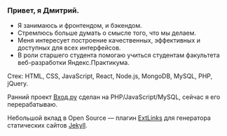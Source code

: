 ### Привет, я Дмитрий.

- Я занимаюсь и фронтендом, и бэкендом.
- Стремлюсь больше думать о смысле того, что мы делаем.
- Меня интересует построение качественных, эффективных и доступных для всех интерфейсов.
- В роли старшего студента помогаю учиться студентам факультета веб-разработки Яндекс.Практикума.

Стек: HTML, CSS, JavaScript, React, Node.js, MongoDB, MySQL, PHP, jQuery.

Ранний проект [Вход.ру](https://vhod.ru/) сделан на PHP/JavaScript/MySQL, сейчас я его перерабатываю.

Небольшой вклад в Open Source — плагин [ExtLinks](https://github.com/d-ogarkov/jekyll-extlinks) для генератора статических сайтов [Jekyll](https://github.com/jekyll/jekyll).

<!--
**d-ogarkov/d-ogarkov** is a ✨ _special_ ✨ repository because its `README.md` (this file) appears on your GitHub profile.

Here are some ideas to get you started:

- 🔭 I’m currently working on ...
- 🌱 I’m currently learning ...
- 👯 I’m looking to collaborate on ...
- 🤔 I’m looking for help with ...
- 💬 Ask me about ...
- 📫 How to reach me: ...
- 😄 Pronouns: ...
- ⚡ Fun fact: ...
-->

